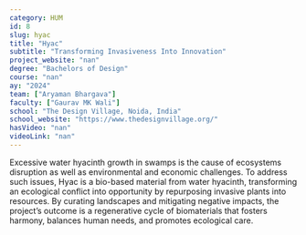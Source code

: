 ```yaml
---
category: HUM
id: 8
slug: hyac
title: "Hyac"
subtitle: "Transforming Invasiveness Into Innovation"
project_website: "nan"
degree: "Bachelors of Design"
course: "nan"
ay: "2024"
team: ["Aryaman Bhargava"]
faculty: ["Gaurav MK Wali"]
school: "The Design Village, Noida, India"
school_website: "https://www.thedesignvillage.org/"
hasVideo: "nan"
videoLink: "nan"
---
```


Excessive water hyacinth growth in swamps is the cause of ecosystems disruption as well as environmental and economic challenges. To address such issues, Hyac is a bio-based material from water hyacinth, transforming an ecological conflict into opportunity by repurposing invasive plants into resources. By curating landscapes and mitigating negative impacts, the project’s outcome is a regenerative cycle of biomaterials that fosters harmony, balances human needs, and promotes ecological care.
